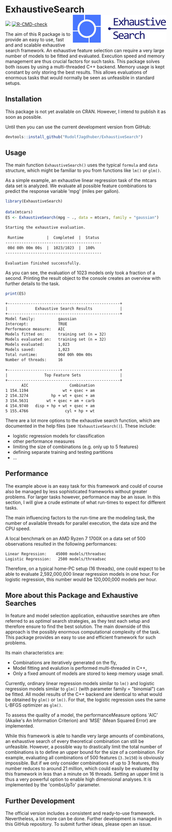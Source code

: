 
# ExhaustiveSearch <img src="man/figures/logo.svg" align="right" height = 87/>

<!-- badges: start -->
[![](https://www.r-pkg.org/badges/version/ExhaustiveSearch?color=blue)](https://cran.r-project.org/package=ExhaustiveSearch)
[![R-CMD-check](https://github.com/RudolfJagdhuber/ExhaustiveSearch/workflows/R-CMD-check/badge.svg)](https://github.com/RudolfJagdhuber/ExhaustiveSearch/actions)
<!-- badges: end -->

The aim of this R package is to provide an easy to use, fast and and scalable 
exhaustive search framework. An exhaustive feature selection can require
a very large number of models to be fitted and evaluated. Execution speed and 
memory management are thus crucial factors for such tasks. This package solves 
both issues by using a multi-threaded C++ backend. Memory usage is kept constant
by only storing the best results. This allows evaluations of enormous tasks 
that would normally be seen as unfeasible in standard setups.

## Installation

This package is not yet available on CRAN. However, I intend to publish it as 
soon as possible.

Until then you can use the current development version from GitHub:
``` r
devtools::install_github("RudolfJagdhuber/ExhaustiveSearch")
```

## Usage

The main function `ExhaustiveSearch()` uses the typical `formula` and `data`
structure, which might be familiar to you from functions like `lm()` or `glm()`. 

As a simple example, an exhaustive linear regression task of the mtcars data set
is analyzed. We evaluate all possible feature combinations to predict the 
response variable 'mpg' (miles per gallon).
``` r
library(ExhaustiveSearch)

data(mtcars)
ES <- ExhaustiveSearch(mpg ~ ., data = mtcars, family = "gaussian")
```
```
Starting the exhaustive evaluation.

 Runtime          |  Completed  |  Status
------------------------------------------
 00d 00h 00m 00s  |  1023/1023  |  100%
------------------------------------------

Evaluation finished successfully.
```
As you can see, the evaluation of 1023 models only took a fraction of a second. 
Printing the result object to the console creates an overview with further 
details to the task.
``` r
print(ES)
```
```
+-------------------------------------------------+
|            Exhaustive Search Results            |
+-------------------------------------------------+
Model family:          gaussian 
Intercept:             TRUE 
Performance measure:   AIC 
Models fitted on:      training set (n = 32)
Models evaluated on:   training set (n = 32)
Models evaluated:      1,023  
Models saved:          1,023 
Total runtime:         00d 00h 00m 00s 
Number of threads:     16 

+-------------------------------------------------+
|                Top Feature Sets                 |
+-------------------------------------------------+
       AIC                  Combination
1 154.1194               wt + qsec + am
2 154.3274          hp + wt + qsec + am
3 154.5631        wt + qsec + am + carb
4 154.9740   disp + hp + wt + qsec + am
5 155.4766                cyl + hp + wt 
```
There are a lot more options to the exhaustive search function, which are 
documented in the help files (see `?ExhaustiveSearch()`). These include:

* logistic regression models for classification
* other performance measures
* limiting the size of combinations (e.g. only up to 5 features)
* defining separate training and testing partitions
* ...


## Performance
The example above is an easy task for this framework and could of course also
be managed by less sophisticated frameworks without greater problems. For larger
tasks however, performance may be an issue. In this section, I will give a crude
estimate of what run-times to expect for different tasks.

The main influencing factors to the run-time are the modeling task, the number
of available threads for parallel execution, the data size and the CPU speed. 

A local benchmark on an AMD Ryzen 7 1700X on a data set of 500 observations
resulted in the following performances:
```
Linear Regression:    45000 models/threadsec
Logistic Regression:   2500 models/threadsec
```
Therefore, on a typical home-PC setup (16 threads), one could expect to be able
to evaluate 2,592,000,000 linear regression models in one hour. For logistic
regression, this number would be 120,000,000 models per hour.

## More about this Package and Exhaustive Searches
In feature and model selection application, exhaustive searches are often 
referred to as *optimal* search strategies, as they test each setup and 
therefore ensure to find the best solution. The main downside of this approach 
is the possibly enormous computational complexity of the task. This package 
provides an easy to use and efficient framework for such problems.

Its main characteristics are:

* Combinations are iteratively generated on the fly,
* Model fitting and evalution is performed multi-threaded in C++,
* Only a fixed amount of models are stored to keep memory usage small.

Currently, ordinary linear regression models similar to `lm()` and logistic 
regression models similar to `glm()` (with parameter family = "binomial") can 
be fitted. All model results of the C++ backend are identical to what would be 
obtained by `glm()` or `lm()`. For that, the logistic regression uses the same 
L-BFGS optimizer as `glm()`.

To assess the quality of a model, the performanceMeasure options 'AIC' (Akaike's
An Information Criterion) and 'MSE' (Mean Squared Error) are implemented.

While this framework is able to handle very large amounts of combinations, an 
exhaustive search of every theoretical combination can still be unfeasible. 
However, a possible way to drastically limit the total number of combinations 
is to define an upper bound for the size of a combination. For example, 
evaluating all combinations of 500 features (`3.3e150`) is obviously 
impossible. But if we only consider combinations of up to 3 features, this 
number reduces to around 21 million, which could easily be evaluated by this 
framework in less than a minute on 16 threads. Setting an upper limit is thus a 
very powerful option to enable high dimensional analyses. It is implemented by 
the 'combsUpTo' parameter.

## Further Development

The official version includes a consistent and ready-to-use framework. 
Nevertheless, a lot more can be done. Further development is managed in this 
GitHub repository. To submit further ideas, please open an issue.

